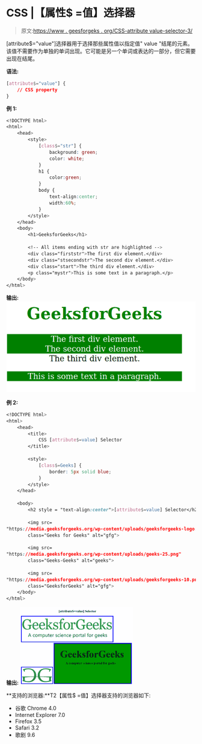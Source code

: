 # CSS |【属性$ =值】选择器

> 原文:[https://www . geesforgeks . org/CSS-attribute value-selector-3/](https://www.geeksforgeeks.org/css-attributevalue-selector-3/)

[attribute$="value"]选择器用于选择那些属性值以指定值" value "结尾的元素。该值不需要作为单独的单词出现。它可能是另一个单词或表达的一部分，但它需要出现在结尾。

**语法:**

```css
[attribute$="value"] {
    // CSS property
} 
```

**例 1:**

```css
<!DOCTYPE html> 
<html> 
    <head> 
        <style> 
            [class$="str"] {
                background: green; 
                color: white; 
            } 
            h1 { 
                color:green; 
            } 
            body { 
                text-align:center; 
                width:60%; 
            } 
        </style> 
    </head> 
    <body> 
        <h1>GeeksforGeeks</h1> 

        <!-- All items ending with str are highlighted -->
        <div class="firststr">The first div element.</div> 
        <div class="stsecondstr">The second div element.</div> 
        <div class="start">The third div element.</div> 
        <p class="mystr">This is some text in a paragraph.</p> 
    </body> 
</html>                                 
```

**输出:**
![](img/5005f77e39eb471a873b835cf331fb96.png)

**例 2:**

```css
<!DOCTYPE html>
<html>
    <head>
        <title>
            CSS [attribute$=value] Selector
        </title>

        <style> 
            [class$=Geeks] {
                border: 5px solid blue; 
            }
        </style>
    </head>

    <body>
        <h2 style = "text-align:center">[attribute$=value] Selector</h2>

        <img src=
"https://media.geeksforgeeks.org/wp-content/uploads/geeksforgeeks-logo.png"
        class="Geeks for Geeks" alt="gfg">

        <img src=
"https://media.geeksforgeeks.org/wp-content/uploads/geeks-25.png"
        class="Geeks-Geeks" alt="geeks"> 

        <img src=
"https://media.geeksforgeeks.org/wp-content/uploads/geeksforgeeks-10.png"
        class="GeeksforGeeks" alt="gfg">
    </body>
</html>                    
```

**输出:**
![](img/cbfed0eba0ad78b063e11bda753d21be.png)

**支持的浏览器:**T2【属性$ =值】选择器支持的浏览器如下:

*   谷歌 Chrome 4.0
*   Internet Explorer 7.0
*   Firefox 3.5
*   Safari 3.2
*   歌剧 9.6